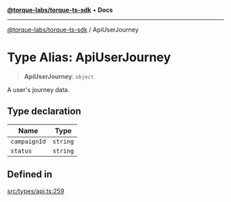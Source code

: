 [**@torque-labs/torque-ts-sdk**](../README.md) • **Docs**

***

[@torque-labs/torque-ts-sdk](../globals.md) / ApiUserJourney

# Type Alias: ApiUserJourney

> **ApiUserJourney**: `object`

A user's journey data.

## Type declaration

| Name | Type |
| ------ | ------ |
| `campaignId` | `string` |
| `status` | `string` |

## Defined in

[src/types/api.ts:259](https://github.com/torque-labs/torque-ts-sdk/blob/e34efdf278512e8a58bacdba966e9cd90b1db20a/src/types/api.ts#L259)
